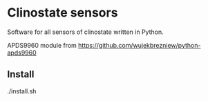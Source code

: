 # Clinostate sensors  
Software for all sensors of clinostate written in Python. 

APDS9960 module from https://github.com/wujekbrezniew/python-apds9960

## Install
./install.sh
